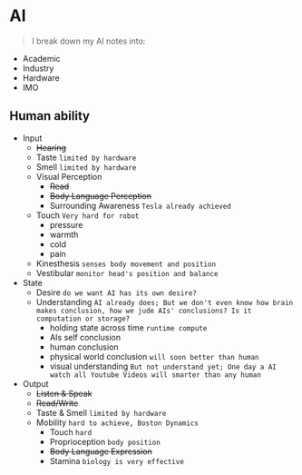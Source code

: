 # AI
> I break down my AI notes into:

- Academic
- Industry
- Hardware
- IMO


## Human ability
- Input
  - ~~Hearing~~
  - Taste `limited by hardware`
  - Smell `limited by hardware`
  - Visual Perception
      - ~~Read~~
      - ~~Body Language Perception~~
      - Surrounding Awareness `Tesla already achieved`
  - Touch `Very hard for robot`
    - pressure
    - warmth
    - cold
    - pain
  - Kinesthesis `senses body movement and position`
  - Vestibular `monitor head's position and balance`
- State
  - Desire `do we want AI has its own desire?`
  - Understanding `AI already does; But we don't even know how brain makes conclusion, how we jude AIs' conclusions? Is it computation or storage?`
    - holding state across time `runtime compute`
    - AIs self conclusion
    - human conclusion
    - physical world conclusion `will soon better than human`
    - visual understanding `But not understand yet; One day a AI watch all Youtube Videos will smarter than any human`
- Output
  - ~~Listen & Speak~~
  - ~~Read/Write~~
  - Taste & Smell `limited by hardware`
  - Mobility `hard to achieve, Boston Dynamics`
      - Touch `hard`
      - Proprioception `body position`
      - ~~Body Language Expression~~
      - Stamina `biology is very effective`
